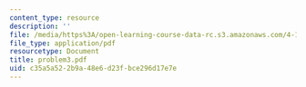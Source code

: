 ```yaml
---
content_type: resource
description: ''
file: /media/https%3A/open-learning-course-data-rc.s3.amazonaws.com/4-123-architectural-design-level-i-perceptions-and-processes-fall-2003/c35a5a522b9a48e6d23fbce296d17e7e_problem3.pdf
file_type: application/pdf
resourcetype: Document
title: problem3.pdf
uid: c35a5a52-2b9a-48e6-d23f-bce296d17e7e
---
```

